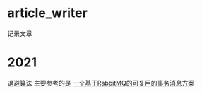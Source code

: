 # article_writer
记录文章



# 2021

[退避算法](2021/退避算法.md) 主要参考的是 [一个基于RabbitMQ的可复用的事务消息方案](https://www.cnblogs.com/throwable/p/12266806.html)

